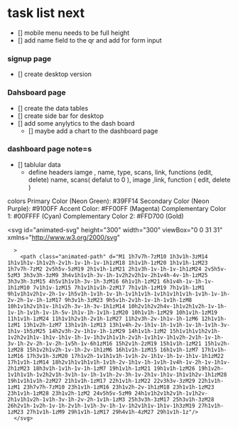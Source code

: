# task list next 
 - [] mobile menu needs to be full height 
 - [] add name field to the qr and add for form input 
### signup page 
- [] create desktop version 

### Dahsboard page 
- [] create the data tables 
- [] create side bar for desktop 
- [] add some anylytics to the dash board 
    - [] maybe add a chart to the dashboard page 
 


### dashboard page note=s 
 - [] tablular data 
      - define headers
      iamge , name, type, scans, link, functions  (edit, delete)
      name, scans( defalut to 0 ), image ,link, function ( edit, delete )

 colors 
Primary Color (Neon Green): #39FF14
Secondary Color (Neon Purple): #9100FF
Accent Color: #FF00FF (Magenta)
Complementary Color 1: #00FFFF (Cyan)
Complementary Color 2: #FFD700 (Gold)

<svg
        id="animated-svg"
        height="300"
        width="300"
        viewBox="0 0 31 31"
        xmlns="http://www.w3.org/2000/svg"

      >
        <path class="animated-path" d="M1 1h7v7h-7zM10 1h3v1h-3zM14 1h1v1h1v-1h1v2h-2v1h-1v-1h-1v-1h1zM18 1h1v1h-1zM20 1h1v1h-1zM23 1h7v7h-7zM2 2v5h5v-5zM19 2h1v1h-1zM21 2h1v3h-1v-1h-1v-1h1zM24 2v5h5v-5zM3 3h3v3h-3zM9 3h4v1h1v1h-3v-1h-1v2h2v2h1v-2h1v4h-4v-1h-1zM25 3h3v3h-3zM15 4h5v1h1v1h-3v-1h-3zM16 6h1v1h-1zM21 6h1v4h-1v-1h-1v-1h1zM10 7v1h1v-1zM15 7h1v1h1v1h-2zM17 7h1v1h-1zM19 7h1v1h-1zM1 9h1v1h1v2h1v-2h-1v-1h5v1h-1v1h-1v-1h-1v1h1v1h-1v1h1v1h1v1h-1v1h-1v-1h-2v-2h-1v-1h-1zM17 9h3v1h-3zM23 9h5v1h-2v1h-1v-1h-1v1h-1zM8 10h1v1h2v1h1v-1h1v2h-3v-1h-3v-1h1zM14 10h2v1h2v2h4v-1h1v2h1v2h-1v-1h-1v-1h-1v1h-1v-1h-5v-1h1v-1h-1v1h-1zM20 10h1v1h-1zM29 10h1v1h-1zM19 11h1v1h-1zM24 11h1v1h2v1h-2v1h-1zM27 11h2v3h-2v-1h1v-1h-1zM6 12h1v1h-1zM1 13h1v2h-1zM7 13h1v1h-1zM13 13h1v4h-2v-1h1v-1h-1v1h-1v-1h-1v1h-3v-1h1v-1h5zM25 14h2v3h-2v-1h1v-1h-1zM29 14h1v1h-1zM2 15h1v1h1v1h2v1h-1v2h2v1h1v-1h1v-1h1v-1h-1v-1h3v1h1v1h-2v1h-1v1h1v-1h1v2h-2v1h-1v-1h-3v-1h-2v-2h-1v-2h-1v5h-1v-6h1zM16 15h2v1h-2zM19 15h1v1h-1zM21 15h1v2h-1zM28 15h1v2h1v2h-1v-1h-2v-1h1zM6 16h1v1h-1zM15 16h1v1h-1zM7 17h1v1h-1zM16 17h3v1h-3zM20 17h1v2h-1v1h1v1h-1v1h-2v-1h1v-1h-1v-1h1v-1h1zM22 17h1v1h-1zM14 18h2v1h1v1h1v1h-1v1h-2v-1h1v-1h-1v1h-1v4h-1v-2h-1v-1h1v-2h1zM23 18h3v1h-1v1h-1v-1h-1zM7 19h1v1h-1zM21 19h1v1h-1zM26 19h1v2h-1v1h1v1h-1v2h2v1h-3v1h-1v-1h-1v1h-2v-3h-1v-2h1v-1h1v-1h1v1h2v-1h1zM28 19h1v1h1v1h-2zM27 21h1v1h-1zM17 22h1v1h-1zM22 22v3h3v-3zM29 22h1v1h-1zM1 23h7v7h-7zM10 23h1v1h-1zM16 23h1v2h-2v-1h1zM18 23h1v1h-1zM23 23h1v1h-1zM28 23h1v2h-1zM2 24v5h5v-5zM9 24h1v1h2v1h2v1h-1v1h2v-2h1v1h1v2h-1v1h-3v-1h-2v-2h-1v1h-1zM3 25h3v3h-3zM17 25h3v1h-3zM28 26h2v1h-1v2h-1v-1h-2v1h-1v1h-3v-1h-1v-1h2v1h1v-1h1v-1h3zM19 27h1v1h-1zM23 27h1v1h-1zM9 29h1v1h-1zM17 29h4v1h-4zM27 29h1v1h-1z"/>
      </svg>


<template>
  <div class="container-mdc">
    <h1 class="title">Update Band Profile</h1>
    <form :class="{hidden: isPopUp}" @submit.prevent="submitForm">
      <!-- Band Details Section -->
      <div class="form-group">
        <h2 class="mb-8 font-semibold">Band Details</h2>

        <!-- Band Name -->
        <div class="mdc-text-field">
          <input type="text" id="band-name" class="mdc-text-field__input" v-model="bandName" placeholder=" "  />
          <label class="mdc-floating-label" for="band-name">Band Name</label>
          <div class="mdc-line-ripple"></div>
        </div>

        <!-- Genre -->
        <div class="mdc-text-field">
          <input type="text" id="genre" class="mdc-text-field__input" v-model="genre" placeholder=" "  />
          <label class="mdc-floating-label" for="genre">Genre</label>
          <div class="mdc-line-ripple"></div>
        </div>

        <!-- Bio -->
        <div class="mdc-text-field">
          <textarea id="bio" class="mdc-text-field__input" v-model="bio" placeholder=" " ></textarea>
          <label class="mdc-floating-label" for="bio">Bio</label>
          <div class="mdc-line-ripple"></div>
        </div>

        <!-- Band Image -->
        <h3 class="mt-8 mb-4 font-semibold">Upload Image</h3>
        <div class="mb-4">
          <input type="file" id="band-img" class="styled-file-input" @change="handleImageUpload" accept="image/*" />
          <label for="band-img" class="styled-file-label">Choose Band Image</label>
        </div>
        <div v-if="bandImgUrl" class="mb-4">
          <img :src="bandImgUrl" alt="Band Image" class="w-full h-auto rounded-lg shadow-md" />
        </div>
      </div>

      <!-- Band Members Section -->
      <div class="form-group">
        <h2 class="mb-8 font-semibold">Band Members</h2>
        <div v-for="(member, index) in members" :key="index" class="member-container">
          <div class="mdc-text-field mb-4">
            <input type="text" :id="'member-name-' + index" class="mdc-text-field__input" v-model="member.name" placeholder=" "  />
            <label class="mdc-floating-label" :for="'member-name-' + index">Member Name</label>
            <div class="mdc-line-ripple"></div>
          </div>
          <div class="mdc-text-field mb-4">
            <input type="text" :id="'instrument-' + index" class="mdc-text-field__input" v-model="member.instrument" placeholder=" "  />
            <label class="mdc-floating-label" :for="'instrument-' + index">Instrument</label>
            <div class="mdc-line-ripple"></div>
          </div>
          <div class="mb-4">
            <input type="file" :id="'member-img-' + index" class="styled-file-input" @change="(event) => handleMemberImageUpload(event, index)" accept="image/*" />
            <label :for="'member-img-' + index" class="styled-file-label">Choose Member Image</label>
          </div>
          <div v-if="member.imageUrl" class="mb-4">
            <img :src="member.imageUrl" alt="Member Image" class="w-full h-auto rounded-lg shadow-md" />
          </div>
          <button type="button" class="mdc-button mb-4 w-full" @click="removeMember(index)">Remove Member</button>
        </div>
        <button type="button" class="mdc-button mb-8 w-full" @click="addMember">+ Add Member</button>
      </div>

      <!-- Albums Section -->
      <!-- <div class="form-group">
        <h2 class="mb-8 font-semibold">Albums</h2>
        <div v-for="(album, albumIndex) in albums" :key="albumIndex" class="album-container">
          <div class="mdc-text-field mb-4">
            <input type="text" :id="'album-title-' + albumIndex" class="mdc-text-field__input" v-model="album.title" placeholder=" "  />
            <label class="mdc-floating-label" :for="'album-title-' + albumIndex">Album Title</label>
            <div class="mdc-line-ripple"></div>
          </div>
          <div class="mdc-text-field mb-4">
            <input type="date" :id="'release-date-' + albumIndex" class="mdc-text-field__input" v-model="album.releaseDate" placeholder=" "  />
            <label class="mdc-floating-label" :for="'release-date-' + albumIndex">Release Date</label>
            <div class="mdc-line-ripple"></div>
          </div>
          <div class="mb-4">
            <input type="file" :id="'album-cover-' + albumIndex" class="styled-file-input" @change="(event) => handleAlbumCoverUpload(event, albumIndex)" accept="image/*" />
            <label :for="'album-cover-' + albumIndex" class="styled-file-label">Choose Album Cover</label>
          </div>
          <div v-if="album.coverUrl" class="mb-4">
            <img :src="album.coverUrl" alt="Album Cover" class="w-full h-auto rounded-lg shadow-md" />
          </div>

          <h3 class="mt-8 mb-4 font-semibold">Songs</h3>
          <div v-for="(song, songIndex) in album.songs" :key="songIndex" class="song-container">
            <div class="mdc-text-field mb-4">
              <input type="text" :id="'song-title-' + albumIndex + '-' + songIndex" class="mdc-text-field__input" v-model="song.title" placeholder=" "  />
              <label class="mdc-floating-label" :for="'song-title-' + albumIndex + '-' + songIndex">Song Title</label>
              <div class="mdc-line-ripple"></div>
            </div>
            <div class="mb-4">
              <input type="file" :id="'song-file-' + albumIndex + '-' + songIndex" class="styled-file-input" @change="(event) => handleSongFileUpload(event, albumIndex, songIndex)" accept="audio/*" />
              <label :for="'song-file-' + albumIndex + '-' + songIndex" class="styled-file-label">Choose Song File</label>
            </div>
            <button type="button" class="mdc-button mb-4 w-full" @click="removeSong(albumIndex, songIndex)">Remove Song</button>
          </div>
          <button type="button" class="mdc-button mb-8 w-full" @click="addSong(albumIndex)">+ Add Song</button>

          <button type="button" class="mdc-button mb-4 w-full" @click="removeAlbum(albumIndex)">Remove Album</button>
        </div>
        <button type="button" class="mdc-button mb-8 w-full" @click="addAlbum">+ Add Album</button>
      </div> -->

      <!-- Social Media Links Section -->
      <div class="form-group">
        <h2 class="mb-8 font-semibold">Social Media Links</h2>
        <div class="mdc-text-field mb-4">
          <input type="url" id="facebook" class="mdc-text-field__input" v-model="facebook" placeholder=" " />
          <label class="mdc-floating-label" for="facebook">Facebook</label>
          <div class="mdc-line-ripple"></div>
        </div>
        <div class="mdc-text-field mb-4">
          <input type="url" id="instagram" class="mdc-text-field__input" v-model="instagram" placeholder=" " />
          <label class="mdc-floating-label" for="instagram">Instagram</label>
          <div class="mdc-line-ripple"></div>
        </div>
        <div class="mdc-text-field mb-4">
          <input type="url" id="twitch" class="mdc-text-field__input" v-model="twitch" placeholder=" " />
          <label class="mdc-floating-label" for="twitch">Twitch</label>
          <div class="mdc-line-ripple"></div>
        </div>
      </div>

      <!-- Streaming Links Section -->
      <div class="form-group">
        <h2 class="mb-8 font-semibold">Streaming Links</h2>
        <div class="mdc-text-field mb-4">
          <input type="url" id="appleMusic" class="mdc-text-field__input" v-model="appleMusic" placeholder=" " />
          <label class="mdc-floating-label" for="appleMusic">Apple Music</label>
          <div class="mdc-line-ripple"></div>
        </div>
        <div class="mdc-text-field mb-4">
          <input type="url" id="spotify" class="mdc-text-field__input" v-model="spotify" placeholder=" " />
          <label class="mdc-floating-label" for="spotify">Spotify</label>
          <div class="mdc-line-ripple"></div>
        </div>
        <div class="mdc-text-field mb-4">
          <input type="url" id="soundcloud" class="mdc-text-field__input" v-model="soundcloud" placeholder=" " />
          <label class="mdc-floating-label" for="soundcloud">SoundCloud</label>
          <div class="mdc-line-ripple"></div>
        </div>
      </div>
      <!-- albunm list form-group adding the border and sets width plus drop shaddow   -->
    
      <section v-if="albumList.data.length" class="form-group">
        <h2 class="mb-8 font-semibold">Album List</h2>
        <div v-for="album in albumList.data" :key="album.title"  class="flex gap-2 items-center w-full mb-4">
          <div class=" w-[60px] h-[60px]">
            <img :src="album.attributes.cover.data.attributes.url" alt="">
          </div>
          <div class="grow">{{ album.attributes.title }}</div>
          <div class="flex items-center"> <img @click="toggle" src="@/assets/edit-icon.svg" alt=""></div>
        </div>
      </section>


      <button type="submit" class="mdc-button w-full">Update Band</button>
   
    </form>
      <!-- <pre>{{ albumList }}</pre> -->

      <!-- modal popup box -->
      <section :class="{ hidden: !isPopUp }" class="w-screen h-screen z-[9999999] absolute top-0 left-0 overflow-scroll bg-[#fff] p-2 ">
        <!-- top bar -->
     
      <div class="form-group bg-[#fff]">
       <div class="flex">
        <h2 class="mb-8 font-semibold">Albums</h2>
        <img class="ml-auto self-baseline" @click="toggle" src="@/assets/edit-icon.svg" alt="">
       </div>
        <div v-for="(album, albumIndex) in albumList" :key="albumIndex" class="album-container">
          <pre>{{ album }}</pre>
          <div class="mdc-text-field mb-4">
            <input type="text" :id="'album-title-' + albumIndex" class="mdc-text-field__input" v-model="album[0].attributes.title" placeholder=" "  />
            <label class="mdc-floating-label" :for="'album-title-' + albumIndex">Album </label>
            <div class="mdc-line-ripple"></div>
          </div>
          <div class="mdc-text-field mb-4">
            <input type="date" :id="'release-date-' + albumIndex" class="mdc-text-field__input" v-model="album[0].attributes.releaseDate" placeholder=" "  />
            <label class="mdc-floating-label" :for="'release-date-' + albumIndex">Release Date</label>
            <div class="mdc-line-ripple"></div>
          </div>
          <div class="mb-4">
            <input type="file" :id="'album-cover-' + albumIndex" class="styled-file-input" @change="(event) => handleAlbumCoverUpload(event, albumIndex)" accept="image/*" />
            <label :for="'album-cover-' + albumIndex" class="styled-file-label">Edit Album Cover</label>
          </div>
          <div v-if="album.coverUrl" class="mb-4">
            <img :src="album.coverUrl" alt="Album Cover" class="w-full h-auto rounded-lg shadow-md" />
          </div>
          <div v-if="album[0].attributes.cover.data.attributes.url" class="mb-4">
            <img :src="album[0].attributes.cover.data.attributes.url" alt="Album Cover" class="w-full h-auto rounded-lg shadow-md" />
          </div>


          <h3 class="mt-8 mb-4 font-semibold">Songs</h3>
          <div v-for="(song, songIndex) in album[0].attributes.songs" :key="songIndex" class="song-container divide-solid">
            <div class="mdc-text-field mb-4">
              <input type="text" :id="'song-title-' + albumIndex + '-' + songIndex" class="mdc-text-field__input" v-model="song.title" placeholder=" "  />
              <label class="mdc-floating-label" :for="'song-title-' + albumIndex + '-' + songIndex">Song Title</label>
              <div class="mdc-line-ripple"></div>
            </div>
            <div class="mb-4">
              <input type="file" :id="'song-file-' + albumIndex + '-' + songIndex" class="styled-file-input" @change="(event) => handleSongFileUpload(event, albumIndex, songIndex)" accept="audio/*" />
              <label :for="'song-file-' + albumIndex + '-' + songIndex" class="styled-file-label">Edit Song File</label>
            </div>
            <button type="button" class="mdc-button mb-12 w-full" @click="removeSong(albumIndex, songIndex)">Remove Song</button>
          </div>
          <button type="button" class="mdc-button mb-8 w-full" @click="addSong(albumIndex)">+ Add Song</button>

          <button type="button" class="mdc-button mb-4 w-full" @click="updateAlbum(albumIndex)">Update Album</button>
        </div>
        <button type="button" class="mdc-button mb-8 w-full" @click="addAlbum">+ Add Album</button>
      </div> 
      </section>
     </div>
</template>

<script setup>
const route = useRoute();
const router = useRouter();
const { create, findOne } = useStrapi();
const client = useStrapiClient();

console.log(route.params)
// const { data: band } = findOne('bands', params.bandProfile.id)
const isPopUp = ref(true)
const bandName = ref('');
const genre = ref('');
const bio = ref('');
const bandImg = ref(null);
const bandImgUrl = ref(null);
const members = ref([{ name: '', instrument: '', image: null, imageUrl: null }]);
const albums = ref([{ title: '', releaseDate: '', cover: null, coverUrl: null, songs: [{ title: '', file: null, fileUrl: null }] }]);
const facebook = ref('');
const instagram = ref('');
const twitch = ref('');
const appleMusic = ref('');
const spotify = ref('');
const soundcloud = ref('');
const bandId = ref(null);
const qr = ref (null);
const albumList = ref([])


const toggle = () => {
  isPopUp.value = !isPopUp.value
}


try {
  const qr = await findOne('qrs', route.params.id,{
    populate: {
          "*": true,
          band: {
            populate: {
              "*": true,
              bandImg: true,
              members: {
                populate: {
                  image: true
                }
              },
              albums: {
                populate: {
                  cover: true,
                  songs: {
                    populate: {
                      file: true
                    }
                  }
                }
              }
            }
          }
        }
  })

  albumList.value = qr.data[0].attributes.band.data.attributes.albums
  console.log(qr.data[0].attributes.band.data.attributes.albums.data[0].attributes.cover.data.attributes.url,'this is the band album log i need now ')
  bandImgUrl.value = qr.data[0].attributes.band.data.attributes.bandImg.data.attributes.url
    bandId.value =  await qr.data[0].attributes.band.data.id
    bandName.value = qr.data[0].attributes.band.data.attributes.name;
    genre.value = qr.data[0].attributes.band.data.attributes.genre;
    bio.value = qr.data[0].attributes.band.data.attributes.bio;
    facebook.value = qr.data[0].attributes.band.data.attributes.facebook;
    instagram.value = qr.data[0].attributes.band.data.attributes.instagram;
    twitch.value = qr.data[0].attributes.band.data.attributes.twitch;
    appleMusic.value = qr.data[0].attributes.band.data.attributes.appleMusic;
    spotify.value = qr.data[0].attributes.band.data.attributes.spotify;
    soundcloud.value = qr.data[0].attributes.band.data.attributes.soundcloud;
    qr.data[0].attributes.band.data.attributes.members.forEach(member => {
      console.log(member)
    })
    members.value = qr.data[0].attributes.band.data.attributes.members.map(member => ({
      id: member.id,
  name: member.name,
  instrument: member.instrument,
  imageUrl: member.image ? member.image.data.attributes.url : null,
  imageId: member.image ? member.image.data.id : null, // Include image ID
  image: null // This will be updated if a new image is uploaded
  
    }));
    qr.data[0].attributes.band.data.attributes.albums.data.forEach((album) => {
      console.log(album.attributes, 'this is the forEach')
    })
   // imageUrl: member.image ? member.image.data.attributes.url : null
//     albums.value = qr.data[0].attributes.band.data.attributes.albums.data.map(album => ({
//   id: album.id,
//   title: album.attributes.title,
//   releaseDate: album.attributes.releaseDate,
//   coverUrl: album.attributes.cover ? album.attributes.cover.data.attributes.url : null,
//   cover: null, // This will be updated if a new cover is uploaded
//   songs: album.attributes.songs.map(song => ({
//     id: song.id,
//     title: song.title,
//     fileUrl: song.file ? song.file.data.attributes.url : null,
//     // file: null // This will be updated if a new file is uploaded
//   }))
// }));

// [
//     {
//         "id": 24,
//         "name": "fsdfsdfsdfsdfsdf",
//         "instrument": "sdfsdfsdffsdfsdfsdfsfsdf",
//         "image": {
//             "data": {
//                 "id": 232,
//                 "attributes": {
//                     "name": "qrcode_eea6e1bd8d.png",
//                     "alternativeText": null,
//                     "caption": null,
//                     "width": 300,
//                     "height": 300,
//                     "formats": {
//                         "thumbnail": {
//                             "name": "thumbnail_qrcode_eea6e1bd8d.png",
//                             "hash": "thumbnail_qrcode_eea6e1bd8d_f78add8df9",
//                             "ext": ".png",
//                             "mime": "image/png",
//                             "path": null,
//                             "width": 156,
//                             "height": 156,
//                             "size": 24.71,
//                             "sizeInBytes": 24713,
//                             "url": "https://qrcode101.s3.us-east-1.amazonaws.com/thumbnail_qrcode_eea6e1bd8d_f78add8df9.png"
//                         }
//                     },
//                     "hash": "qrcode_eea6e1bd8d_f78add8df9",
//                     "ext": ".png",
//                     "mime": "image/png",
//                     "size": 6.1,
//                     "url": "https://qrcode101.s3.us-east-1.amazonaws.com/qrcode_eea6e1bd8d_f78add8df9.png",
//                     "previewUrl": null,
//                     "provider": "aws-s3",
//                     "provider_metadata": null,
//                     "createdAt": "2024-07-17T01:19:06.673Z",
//                     "updatedAt": "2024-07-17T01:19:06.673Z"
//                 }
//             }
//         }
//     }
// ]
console.log('this should be members ref ', members.value)
} catch (error) {
  console.log(error , 'this is the error in the bind form funciton and call to get data')
}

const handleImageUpload = (event) => {
  const file = event.target.files[0];
  bandImg.value = file;
  bandImgUrl.value = URL.createObjectURL(file);
};

const handleMemberImageUpload = (event, index) => {
  const file = event.target.files[0];
  members.value[index].image = file;
  members.value[index].imageUrl = URL.createObjectURL(file);
};
const handleAlbumCoverUpload = (event, index) => {
  const file = event.target.files[0];
  albums.value[index].cover = file;
  albums.value[index].coverUrl = URL.createObjectURL(file);
};
// update 
const handleAlbumCoverUploadUpdate = (event, index) => {
  const file = event.target.files[0];
  albumList.value[index].cover = file;
  albumList.value[index].coverUrl = URL.createObjectURL(file);
};

const handleSongFileUpload = (event, albumIndex, songIndex) => {
  const file = event.target.files[0];
  albums.value[albumIndex].songs[songIndex].file = file;
  albums.value[albumIndex].songs[songIndex].fileUrl = URL.createObjectURL(file);
};
// update song

const handleSongFileUploadUpdate = (event, albumIndex, songIndex) => {
  const file = event.target.files[0];
  albumList.value[albumIndex].songs[songIndex].file = file;
  albumList.value[albumIndex].songs[songIndex].fileUrl = URL.createObjectURL(file);
};

const addMember = () => {
  members.value.push({ name: '', instrument: '', image: null, imageUrl: null });
};

const removeMember = (index) => {
  members.value.splice(index, 1);
};

const addAlbum = () => {
  albums.value.push({ title: '', releaseDate: '', cover: null, coverUrl: null, songs: [{ title: '', file: null, fileUrl: null }] });
};

const removeAlbum = (index) => {
  albums.value.splice(index, 1);
};

const addSong = (albumIndex) => {
  albums.value[albumIndex].songs.push({ title: '', file: null, fileUrl: null });
};

const removeSong = (albumIndex, songIndex) => {
  albums.value[albumIndex].songs.splice(songIndex, 1);
};

const submitForm = async () => {
  try {
    // Create a form object with the necessary fields
    const form = {
      name: bandName.value || null,
      genre: genre.value || null,
      bio: bio.value || null,
      instagram: instagram.value || null,
      facebook: facebook.value || null,
      twitch: twitch.value || null,
      appleMusic: appleMusic.value || null,
      spotify: spotify.value || null,
      soundcloud: soundcloud.value || null,
      members: members.value.map(member => ({
        id: member.id || null, // Include the member ID for updates
        name: member.name || null,
        instrument: member.instrument || null,
        image: member.imageId // Reference to the existing image ID
      })),
    };

    // Initialize FormData
    const formData = new FormData();
    formData.append('data', JSON.stringify(form));

    // Append band image file if it exists
    if (bandImg.value) {
      formData.append('files.bandImg', bandImg.value);
    }

    // Append member images if they exist
    members.value.forEach((member, index) => {
      if (member.image) {
        formData.append(`files.members[${index}].image`, member.image);
      }
    });

    // Use Strapi client to update the band
    const { data: bandData } = await client(`/bands/${bandId.value}`, {
      method: 'PUT',
      body: formData
    });

    // Update albums and associate them with the band
    // for (const album of albums.value) {
    //   const albumForm = new FormData();
    //   const albumData = {
    //     title: album.title,
    //     releaseDate: album.releaseDate,
    //     band: bandId.value, // Associate the album with the band
    //     songs: album.songs.map(song => ({
    //       title: song.title,
    //     })),
    //   };

    //   albumForm.append('data', JSON.stringify(albumData));

    //   if (album.cover) {
    //     albumForm.append('files.cover', album.cover);
    //   }

    //   album.songs.forEach((song, songIndex) => {
    //     if (song.file) {
    //       albumForm.append(`files.songs[${songIndex}].file`, song.file);
    //     }
    //   });

    //   await client(`/albums/${album.id}`, {
    //     method: 'PUT',
    //     body: albumForm,
    //   });
    // }

    router.push('/dashboard'); // Redirect to dashboard
  } catch (error) {
    console.error('Error updating band profile:', error);
  }
};
</script>


<style scoped>
@tailwind base;
@tailwind components;
@tailwind utilities;

.btn {
  @apply bg-neon-green hover:bg-neon-purple text-black font-bold py-2 px-4 rounded shadow-lg;
}

.container-mdc {
  max-width: 500px;
  margin: .5rem auto;
  padding: .5rem;
  background-color: #fff;
  border-radius: 8px;
  box-shadow: 0 2px 4px rgba(0, 0, 0, 0.1);
}

.title {
  font-size: 1.5rem;
  font-weight: bold;
  margin-bottom: 1.5rem;
  color: #333;
}

.form-group {
  padding: 1.5rem;
  margin-bottom: 2rem;
  border: 1px solid #ccc;
  border-radius: 8px;
  box-shadow: 0 2px 4px rgba(0, 0, 0, 0.1);
}

.mdc-text-field {
  position: relative;
  margin-bottom: 1.5rem;
  display: inline-block;
  width: 100%;
}

.mdc-text-field__input::placeholder {
  color: transparent;
}

.mdc-text-field__input:focus::placeholder {
  color: #aaa;
}

.mdc-text-field__input {
  font-size: 1rem;
  line-height: 1.5;
  padding: 0.75rem 0.5rem;
  border: 1px solid #ccc;
  border-radius: 4px;
  outline: none;
  width: 100%;
}

.mdc-floating-label {
  position: absolute;
  z-index: 99999;
  top: 0.75rem;
  left: 0.5rem;
  padding-left: .2em;
  padding-right: .2em;
  font-size: 1rem;
  background: white;
  line-height: 1;
  color: #aaa;
  pointer-events: none;
  transition: transform 0.2s, color 0.2s;
}

.mdc-text-field__input:focus + .mdc-floating-label,
.mdc-text-field__input:not(:placeholder-shown) + .mdc-floating-label {
  transform: translateY(-1.5rem);
  color: #6200ee;
}

.mdc-line-ripple {
  position: absolute;
  bottom: 0;
  left: 0;
  right: 0;
  height: 2px;
  background-color: #6200ee;
  transform: scaleX(0);
  transition: transform 0.2s;
}

.mdc-text-field__input:focus ~ .mdc-line-ripple {
  transform: scaleX(1);
}

.mdc-button {
  display: inline-flex;
  align-items: center;
  justify-content: center;
  padding: 0.75rem 1.5rem;
  font-size: 0.875rem;
  font-weight: 500;
  text-transform: uppercase;
  letter-spacing: 0.0892857143em;
  color: #fff;
  background-color: #2C2C2C;
  border: none;
  border-radius: 4px;
  cursor: pointer;
  transition: background-color 0.2s;
}

.mdc-button:hover {
  background-color: #3700b3;
}

.mdc-button:focus {
  outline: none;
}

.styled-file-input {
  display: none;
}

.styled-file-label {
  display: inline-block;
  padding: 0.75rem 1.5rem;
  font-size: 0.875rem;
  font-weight: 500;
  text-transform: uppercase;
  letter-spacing: 0.0892857143em;
  color: #fff;
  background-color: #2C2C2C;
  border: none;
  border-radius: 4px;
  cursor: pointer;
  transition: background-color 0.2s;
}

.styled-file-label:hover {
  background-color: #3700b3;
}

.member-container, .album-container, .song-container {
  margin: 0;
}

.mdc-text-field.mb-4 {
  margin-bottom: 1rem;
}
</style>
<template>
  <div class="container-mdc">
    <h1 class="title">Update Band Profile</h1>
    <form :class="{hidden: isPopUp}" @submit.prevent="submitForm">
      <!-- Band Details Section -->
      <div class="form-group">
        <h2 class="mb-8 font-semibold">Band Details</h2>

        <!-- Band Name -->
        <div class="mdc-text-field">
          <input type="text" id="band-name" class="mdc-text-field__input" v-model="bandName" placeholder=" "  />
          <label class="mdc-floating-label" for="band-name">Band Name</label>
          <div class="mdc-line-ripple"></div>
        </div>

        <!-- Genre -->
        <div class="mdc-text-field">
          <input type="text" id="genre" class="mdc-text-field__input" v-model="genre" placeholder=" "  />
          <label class="mdc-floating-label" for="genre">Genre</label>
          <div class="mdc-line-ripple"></div>
        </div>

        <!-- Bio -->
        <div class="mdc-text-field">
          <textarea id="bio" class="mdc-text-field__input" v-model="bio" placeholder=" " ></textarea>
          <label class="mdc-floating-label" for="bio">Bio</label>
          <div class="mdc-line-ripple"></div>
        </div>

        <!-- Band Image -->
        <h3 class="mt-8 mb-4 font-semibold">Upload Image</h3>
        <div class="mb-4">
          <input type="file" id="band-img" class="styled-file-input" @change="handleImageUpload" accept="image/*" />
          <label for="band-img" class="styled-file-label">Choose Band Image</label>
        </div>
        <div v-if="bandImgUrl" class="mb-4">
          <img :src="bandImgUrl" alt="Band Image" class="w-full h-auto rounded-lg shadow-md" />
        </div>
      </div>

      <!-- Band Members Section -->
      <div class="form-group">
        <h2 class="mb-8 font-semibold">Band Members</h2>
        <div v-for="(member, index) in members" :key="index" class="member-container">
          <div class="mdc-text-field mb-4">
            <input type="text" :id="'member-name-' + index" class="mdc-text-field__input" v-model="member.name" placeholder=" "  />
            <label class="mdc-floating-label" :for="'member-name-' + index">Member Name</label>
            <div class="mdc-line-ripple"></div>
          </div>
          <div class="mdc-text-field mb-4">
            <input type="text" :id="'instrument-' + index" class="mdc-text-field__input" v-model="member.instrument" placeholder=" "  />
            <label class="mdc-floating-label" :for="'instrument-' + index">Instrument</label>
            <div class="mdc-line-ripple"></div>
          </div>
          <div class="mb-4">
            <input type="file" :id="'member-img-' + index" class="styled-file-input" @change="(event) => handleMemberImageUpload(event, index)" accept="image/*" />
            <label :for="'member-img-' + index" class="styled-file-label">Choose Member Image</label>
          </div>
          <div v-if="member.imageUrl" class="mb-4">
            <img :src="member.imageUrl" alt="Member Image" class="w-full h-auto rounded-lg shadow-md" />
          </div>
          <button type="button" class="mdc-button mb-4 w-full" @click="removeMember(index)">Remove Member</button>
        </div>
        <button type="button" class="mdc-button mb-8 w-full" @click="addMember">+ Add Member</button>
      </div>

      <!-- Albums Section -->
      <!-- <div class="form-group">
        <h2 class="mb-8 font-semibold">Albums</h2>
        <div v-for="(album, albumIndex) in albums" :key="albumIndex" class="album-container">
          <div class="mdc-text-field mb-4">
            <input type="text" :id="'album-title-' + albumIndex" class="mdc-text-field__input" v-model="album.title" placeholder=" "  />
            <label class="mdc-floating-label" :for="'album-title-' + albumIndex">Album Title</label>
            <div class="mdc-line-ripple"></div>
          </div>
          <div class="mdc-text-field mb-4">
            <input type="date" :id="'release-date-' + albumIndex" class="mdc-text-field__input" v-model="album.releaseDate" placeholder=" "  />
            <label class="mdc-floating-label" :for="'release-date-' + albumIndex">Release Date</label>
            <div class="mdc-line-ripple"></div>
          </div>
          <div class="mb-4">
            <input type="file" :id="'album-cover-' + albumIndex" class="styled-file-input" @change="(event) => handleAlbumCoverUpload(event, albumIndex)" accept="image/*" />
            <label :for="'album-cover-' + albumIndex" class="styled-file-label">Choose Album Cover</label>
          </div>
          <div v-if="album.coverUrl" class="mb-4">
            <img :src="album.coverUrl" alt="Album Cover" class="w-full h-auto rounded-lg shadow-md" />
          </div>

          <h3 class="mt-8 mb-4 font-semibold">Songs</h3>
          <div v-for="(song, songIndex) in album.songs" :key="songIndex" class="song-container">
            <div class="mdc-text-field mb-4">
              <input type="text" :id="'song-title-' + albumIndex + '-' + songIndex" class="mdc-text-field__input" v-model="song.title" placeholder=" "  />
              <label class="mdc-floating-label" :for="'song-title-' + albumIndex + '-' + songIndex">Song Title</label>
              <div class="mdc-line-ripple"></div>
            </div>
            <div class="mb-4">
              <input type="file" :id="'song-file-' + albumIndex + '-' + songIndex" class="styled-file-input" @change="(event) => handleSongFileUpload(event, albumIndex, songIndex)" accept="audio/*" />
              <label :for="'song-file-' + albumIndex + '-' + songIndex" class="styled-file-label">Choose Song File</label>
            </div>
            <button type="button" class="mdc-button mb-4 w-full" @click="removeSong(albumIndex, songIndex)">Remove Song</button>
          </div>
          <button type="button" class="mdc-button mb-8 w-full" @click="addSong(albumIndex)">+ Add Song</button>

          <button type="button" class="mdc-button mb-4 w-full" @click="removeAlbum(albumIndex)">Remove Album</button>
        </div>
        <button type="button" class="mdc-button mb-8 w-full" @click="addAlbum">+ Add Album</button>
      </div> -->

      <!-- Social Media Links Section -->
      <div class="form-group">
        <h2 class="mb-8 font-semibold">Social Media Links</h2>
        <div class="mdc-text-field mb-4">
          <input type="url" id="facebook" class="mdc-text-field__input" v-model="facebook" placeholder=" " />
          <label class="mdc-floating-label" for="facebook">Facebook</label>
          <div class="mdc-line-ripple"></div>
        </div>
        <div class="mdc-text-field mb-4">
          <input type="url" id="instagram" class="mdc-text-field__input" v-model="instagram" placeholder=" " />
          <label class="mdc-floating-label" for="instagram">Instagram</label>
          <div class="mdc-line-ripple"></div>
        </div>
        <div class="mdc-text-field mb-4">
          <input type="url" id="twitch" class="mdc-text-field__input" v-model="twitch" placeholder=" " />
          <label class="mdc-floating-label" for="twitch">Twitch</label>
          <div class="mdc-line-ripple"></div>
        </div>
      </div>

      <!-- Streaming Links Section -->
      <div class="form-group">
        <h2 class="mb-8 font-semibold">Streaming Links</h2>
        <div class="mdc-text-field mb-4">
          <input type="url" id="appleMusic" class="mdc-text-field__input" v-model="appleMusic" placeholder=" " />
          <label class="mdc-floating-label" for="appleMusic">Apple Music</label>
          <div class="mdc-line-ripple"></div>
        </div>
        <div class="mdc-text-field mb-4">
          <input type="url" id="spotify" class="mdc-text-field__input" v-model="spotify" placeholder=" " />
          <label class="mdc-floating-label" for="spotify">Spotify</label>
          <div class="mdc-line-ripple"></div>
        </div>
        <div class="mdc-text-field mb-4">
          <input type="url" id="soundcloud" class="mdc-text-field__input" v-model="soundcloud" placeholder=" " />
          <label class="mdc-floating-label" for="soundcloud">SoundCloud</label>
          <div class="mdc-line-ripple"></div>
        </div>
      </div>
      <!-- albunm list form-group adding the border and sets width plus drop shaddow   -->
    
      <section v-if="albumList.data.length" class="form-group">
        <h2 class="mb-8 font-semibold">Album List</h2>
        <div v-for="album in albumList.data" :key="album.title"  class="flex gap-2 items-center w-full mb-4">
          <div class=" w-[60px] h-[60px]">
            <img :src="album.attributes.cover.data.attributes.url" alt="">
          </div>
          <div class="grow">{{ album.attributes.title }}</div>
          <div class="flex items-center"> <img @click="toggle" src="@/assets/edit-icon.svg" alt=""></div>
        </div>
      </section>


      <button type="submit" class="mdc-button w-full">Update Band</button>
   
    </form>
      <!-- <pre>{{ albumList }}</pre> -->

      <!-- modal popup box -->
      <section :class="{ hidden: !isPopUp }" class="w-screen h-screen z-[9999999] absolute top-0 left-0 overflow-scroll bg-[#fff] p-2 ">
        <!-- top bar -->
     
      <div class="form-group bg-[#fff]">
       <div class="flex">
        <h2 class="mb-8 font-semibold">Albums</h2>
        <img class="ml-auto self-baseline" @click="toggle" src="@/assets/edit-icon.svg" alt="">
       </div>
        <div v-for="(album, albumIndex) in albumList" :key="albumIndex" class="album-container">
          <pre>{{ album }}</pre>
          <div class="mdc-text-field mb-4">
            <input type="text" :id="'album-title-' + albumIndex" class="mdc-text-field__input" v-model="album[0].attributes.title" placeholder=" "  />
            <label class="mdc-floating-label" :for="'album-title-' + albumIndex">Album </label>
            <div class="mdc-line-ripple"></div>
          </div>
          <div class="mdc-text-field mb-4">
            <input type="date" :id="'release-date-' + albumIndex" class="mdc-text-field__input" v-model="album[0].attributes.releaseDate" placeholder=" "  />
            <label class="mdc-floating-label" :for="'release-date-' + albumIndex">Release Date</label>
            <div class="mdc-line-ripple"></div>
          </div>
          <div class="mb-4">
            <input type="file" :id="'album-cover-' + albumIndex" class="styled-file-input" @change="(event) => handleAlbumCoverUpload(event, albumIndex)" accept="image/*" />
            <label :for="'album-cover-' + albumIndex" class="styled-file-label">Edit Album Cover</label>
          </div>
          <div v-if="album.coverUrl" class="mb-4">
            <img :src="album.coverUrl" alt="Album Cover" class="w-full h-auto rounded-lg shadow-md" />
          </div>
          <div v-if="album[0].attributes.cover.data.attributes.url" class="mb-4">
            <img :src="album[0].attributes.cover.data.attributes.url" alt="Album Cover" class="w-full h-auto rounded-lg shadow-md" />
          </div>


          <h3 class="mt-8 mb-4 font-semibold">Songs</h3>
          <div v-for="(song, songIndex) in album[0].attributes.songs" :key="songIndex" class="song-container divide-solid">
            <div class="mdc-text-field mb-4">
              <input type="text" :id="'song-title-' + albumIndex + '-' + songIndex" class="mdc-text-field__input" v-model="song.title" placeholder=" "  />
              <label class="mdc-floating-label" :for="'song-title-' + albumIndex + '-' + songIndex">Song Title</label>
              <div class="mdc-line-ripple"></div>
            </div>
            <div class="mb-4">
              <input type="file" :id="'song-file-' + albumIndex + '-' + songIndex" class="styled-file-input" @change="(event) => handleSongFileUpload(event, albumIndex, songIndex)" accept="audio/*" />
              <label :for="'song-file-' + albumIndex + '-' + songIndex" class="styled-file-label">Edit Song File</label>
            </div>
            <button type="button" class="mdc-button mb-12 w-full" @click="removeSong(albumIndex, songIndex)">Remove Song</button>
          </div>
          <button type="button" class="mdc-button mb-8 w-full" @click="addSong(albumIndex)">+ Add Song</button>

          <button type="button" class="mdc-button mb-4 w-full" @click="updateAlbum(albumIndex)">Update Album</button>
        </div>
        <button type="button" class="mdc-button mb-8 w-full" @click="addAlbum">+ Add Album</button>
      </div> 
      </section>
     </div>
</template>

<script setup>
const route = useRoute();
const router = useRouter();
const { create, findOne } = useStrapi();
const client = useStrapiClient();

console.log(route.params)
// const { data: band } = findOne('bands', params.bandProfile.id)
const isPopUp = ref(true)
const bandName = ref('');
const genre = ref('');
const bio = ref('');
const bandImg = ref(null);
const bandImgUrl = ref(null);
const members = ref([{ name: '', instrument: '', image: null, imageUrl: null }]);
const albums = ref([{ title: '', releaseDate: '', cover: null, coverUrl: null, songs: [{ title: '', file: null, fileUrl: null }] }]);
const facebook = ref('');
const instagram = ref('');
const twitch = ref('');
const appleMusic = ref('');
const spotify = ref('');
const soundcloud = ref('');
const bandId = ref(null);
const qr = ref (null);
const albumList = ref([])


const toggle = () => {
  isPopUp.value = !isPopUp.value
}


try {
  const qr = await findOne('qrs', route.params.id,{
    populate: {
          "*": true,
          band: {
            populate: {
              "*": true,
              bandImg: true,
              members: {
                populate: {
                  image: true
                }
              },
              albums: {
                populate: {
                  cover: true,
                  songs: {
                    populate: {
                      file: true
                    }
                  }
                }
              }
            }
          }
        }
  })

  albumList.value = qr.data[0].attributes.band.data.attributes.albums
  console.log(qr.data[0].attributes.band.data.attributes.albums.data[0].attributes.cover.data.attributes.url,'this is the band album log i need now ')
  bandImgUrl.value = qr.data[0].attributes.band.data.attributes.bandImg.data.attributes.url
    bandId.value =  await qr.data[0].attributes.band.data.id
    bandName.value = qr.data[0].attributes.band.data.attributes.name;
    genre.value = qr.data[0].attributes.band.data.attributes.genre;
    bio.value = qr.data[0].attributes.band.data.attributes.bio;
    facebook.value = qr.data[0].attributes.band.data.attributes.facebook;
    instagram.value = qr.data[0].attributes.band.data.attributes.instagram;
    twitch.value = qr.data[0].attributes.band.data.attributes.twitch;
    appleMusic.value = qr.data[0].attributes.band.data.attributes.appleMusic;
    spotify.value = qr.data[0].attributes.band.data.attributes.spotify;
    soundcloud.value = qr.data[0].attributes.band.data.attributes.soundcloud;
    qr.data[0].attributes.band.data.attributes.members.forEach(member => {
      console.log(member)
    })
    members.value = qr.data[0].attributes.band.data.attributes.members.map(member => ({
      id: member.id,
  name: member.name,
  instrument: member.instrument,
  imageUrl: member.image ? member.image.data.attributes.url : null,
  imageId: member.image ? member.image.data.id : null, // Include image ID
  image: null // This will be updated if a new image is uploaded
  
    }));
    qr.data[0].attributes.band.data.attributes.albums.data.forEach((album) => {
      console.log(album.attributes, 'this is the forEach')
    })
   // imageUrl: member.image ? member.image.data.attributes.url : null
//     albums.value = qr.data[0].attributes.band.data.attributes.albums.data.map(album => ({
//   id: album.id,
//   title: album.attributes.title,
//   releaseDate: album.attributes.releaseDate,
//   coverUrl: album.attributes.cover ? album.attributes.cover.data.attributes.url : null,
//   cover: null, // This will be updated if a new cover is uploaded
//   songs: album.attributes.songs.map(song => ({
//     id: song.id,
//     title: song.title,
//     fileUrl: song.file ? song.file.data.attributes.url : null,
//     // file: null // This will be updated if a new file is uploaded
//   }))
// }));

// [
//     {
//         "id": 24,
//         "name": "fsdfsdfsdfsdfsdf",
//         "instrument": "sdfsdfsdffsdfsdfsdfsfsdf",
//         "image": {
//             "data": {
//                 "id": 232,
//                 "attributes": {
//                     "name": "qrcode_eea6e1bd8d.png",
//                     "alternativeText": null,
//                     "caption": null,
//                     "width": 300,
//                     "height": 300,
//                     "formats": {
//                         "thumbnail": {
//                             "name": "thumbnail_qrcode_eea6e1bd8d.png",
//                             "hash": "thumbnail_qrcode_eea6e1bd8d_f78add8df9",
//                             "ext": ".png",
//                             "mime": "image/png",
//                             "path": null,
//                             "width": 156,
//                             "height": 156,
//                             "size": 24.71,
//                             "sizeInBytes": 24713,
//                             "url": "https://qrcode101.s3.us-east-1.amazonaws.com/thumbnail_qrcode_eea6e1bd8d_f78add8df9.png"
//                         }
//                     },
//                     "hash": "qrcode_eea6e1bd8d_f78add8df9",
//                     "ext": ".png",
//                     "mime": "image/png",
//                     "size": 6.1,
//                     "url": "https://qrcode101.s3.us-east-1.amazonaws.com/qrcode_eea6e1bd8d_f78add8df9.png",
//                     "previewUrl": null,
//                     "provider": "aws-s3",
//                     "provider_metadata": null,
//                     "createdAt": "2024-07-17T01:19:06.673Z",
//                     "updatedAt": "2024-07-17T01:19:06.673Z"
//                 }
//             }
//         }
//     }
// ]
console.log('this should be members ref ', members.value)
} catch (error) {
  console.log(error , 'this is the error in the bind form funciton and call to get data')
}

const handleImageUpload = (event) => {
  const file = event.target.files[0];
  bandImg.value = file;
  bandImgUrl.value = URL.createObjectURL(file);
};

const handleMemberImageUpload = (event, index) => {
  const file = event.target.files[0];
  members.value[index].image = file;
  members.value[index].imageUrl = URL.createObjectURL(file);
};
const handleAlbumCoverUpload = (event, index) => {
  const file = event.target.files[0];
  albums.value[index].cover = file;
  albums.value[index].coverUrl = URL.createObjectURL(file);
};
// update 
const handleAlbumCoverUploadUpdate = (event, index) => {
  const file = event.target.files[0];
  albumList.value[index].cover = file;
  albumList.value[index].coverUrl = URL.createObjectURL(file);
};

const handleSongFileUpload = (event, albumIndex, songIndex) => {
  const file = event.target.files[0];
  albums.value[albumIndex].songs[songIndex].file = file;
  albums.value[albumIndex].songs[songIndex].fileUrl = URL.createObjectURL(file);
};
// update song

const handleSongFileUploadUpdate = (event, albumIndex, songIndex) => {
  const file = event.target.files[0];
  albumList.value[albumIndex].songs[songIndex].file = file;
  albumList.value[albumIndex].songs[songIndex].fileUrl = URL.createObjectURL(file);
};

const addMember = () => {
  members.value.push({ name: '', instrument: '', image: null, imageUrl: null });
};

const removeMember = (index) => {
  members.value.splice(index, 1);
};

const addAlbum = () => {
  albums.value.push({ title: '', releaseDate: '', cover: null, coverUrl: null, songs: [{ title: '', file: null, fileUrl: null }] });
};

const removeAlbum = (index) => {
  albums.value.splice(index, 1);
};

const addSong = (albumIndex) => {
  albums.value[albumIndex].songs.push({ title: '', file: null, fileUrl: null });
};

const removeSong = (albumIndex, songIndex) => {
  albums.value[albumIndex].songs.splice(songIndex, 1);
};

const submitForm = async () => {
  try {
    // Create a form object with the necessary fields
    const form = {
      name: bandName.value || null,
      genre: genre.value || null,
      bio: bio.value || null,
      instagram: instagram.value || null,
      facebook: facebook.value || null,
      twitch: twitch.value || null,
      appleMusic: appleMusic.value || null,
      spotify: spotify.value || null,
      soundcloud: soundcloud.value || null,
      members: members.value.map(member => ({
        id: member.id || null, // Include the member ID for updates
        name: member.name || null,
        instrument: member.instrument || null,
        image: member.imageId // Reference to the existing image ID
      })),
    };

    // Initialize FormData
    const formData = new FormData();
    formData.append('data', JSON.stringify(form));

    // Append band image file if it exists
    if (bandImg.value) {
      formData.append('files.bandImg', bandImg.value);
    }

    // Append member images if they exist
    members.value.forEach((member, index) => {
      if (member.image) {
        formData.append(`files.members[${index}].image`, member.image);
      }
    });

    // Use Strapi client to update the band
    const { data: bandData } = await client(`/bands/${bandId.value}`, {
      method: 'PUT',
      body: formData
    });

    // Update albums and associate them with the band
    // for (const album of albums.value) {
    //   const albumForm = new FormData();
    //   const albumData = {
    //     title: album.title,
    //     releaseDate: album.releaseDate,
    //     band: bandId.value, // Associate the album with the band
    //     songs: album.songs.map(song => ({
    //       title: song.title,
    //     })),
    //   };

    //   albumForm.append('data', JSON.stringify(albumData));

    //   if (album.cover) {
    //     albumForm.append('files.cover', album.cover);
    //   }

    //   album.songs.forEach((song, songIndex) => {
    //     if (song.file) {
    //       albumForm.append(`files.songs[${songIndex}].file`, song.file);
    //     }
    //   });

    //   await client(`/albums/${album.id}`, {
    //     method: 'PUT',
    //     body: albumForm,
    //   });
    // }

    router.push('/dashboard'); // Redirect to dashboard
  } catch (error) {
    console.error('Error updating band profile:', error);
  }
};
</script>


<style scoped>
@tailwind base;
@tailwind components;
@tailwind utilities;

.btn {
  @apply bg-neon-green hover:bg-neon-purple text-black font-bold py-2 px-4 rounded shadow-lg;
}

.container-mdc {
  max-width: 500px;
  margin: .5rem auto;
  padding: .5rem;
  background-color: #fff;
  border-radius: 8px;
  box-shadow: 0 2px 4px rgba(0, 0, 0, 0.1);
}

.title {
  font-size: 1.5rem;
  font-weight: bold;
  margin-bottom: 1.5rem;
  color: #333;
}

.form-group {
  padding: 1.5rem;
  margin-bottom: 2rem;
  border: 1px solid #ccc;
  border-radius: 8px;
  box-shadow: 0 2px 4px rgba(0, 0, 0, 0.1);
}

.mdc-text-field {
  position: relative;
  margin-bottom: 1.5rem;
  display: inline-block;
  width: 100%;
}

.mdc-text-field__input::placeholder {
  color: transparent;
}

.mdc-text-field__input:focus::placeholder {
  color: #aaa;
}

.mdc-text-field__input {
  font-size: 1rem;
  line-height: 1.5;
  padding: 0.75rem 0.5rem;
  border: 1px solid #ccc;
  border-radius: 4px;
  outline: none;
  width: 100%;
}

.mdc-floating-label {
  position: absolute;
  z-index: 99999;
  top: 0.75rem;
  left: 0.5rem;
  padding-left: .2em;
  padding-right: .2em;
  font-size: 1rem;
  background: white;
  line-height: 1;
  color: #aaa;
  pointer-events: none;
  transition: transform 0.2s, color 0.2s;
}

.mdc-text-field__input:focus + .mdc-floating-label,
.mdc-text-field__input:not(:placeholder-shown) + .mdc-floating-label {
  transform: translateY(-1.5rem);
  color: #6200ee;
}

.mdc-line-ripple {
  position: absolute;
  bottom: 0;
  left: 0;
  right: 0;
  height: 2px;
  background-color: #6200ee;
  transform: scaleX(0);
  transition: transform 0.2s;
}

.mdc-text-field__input:focus ~ .mdc-line-ripple {
  transform: scaleX(1);
}

.mdc-button {
  display: inline-flex;
  align-items: center;
  justify-content: center;
  padding: 0.75rem 1.5rem;
  font-size: 0.875rem;
  font-weight: 500;
  text-transform: uppercase;
  letter-spacing: 0.0892857143em;
  color: #fff;
  background-color: #2C2C2C;
  border: none;
  border-radius: 4px;
  cursor: pointer;
  transition: background-color 0.2s;
}

.mdc-button:hover {
  background-color: #3700b3;
}

.mdc-button:focus {
  outline: none;
}

.styled-file-input {
  display: none;
}

.styled-file-label {
  display: inline-block;
  padding: 0.75rem 1.5rem;
  font-size: 0.875rem;
  font-weight: 500;
  text-transform: uppercase;
  letter-spacing: 0.0892857143em;
  color: #fff;
  background-color: #2C2C2C;
  border: none;
  border-radius: 4px;
  cursor: pointer;
  transition: background-color 0.2s;
}

.styled-file-label:hover {
  background-color: #3700b3;
}

.member-container, .album-container, .song-container {
  margin: 0;
}

.mdc-text-field.mb-4 {
  margin-bottom: 1rem;
}
</style>
